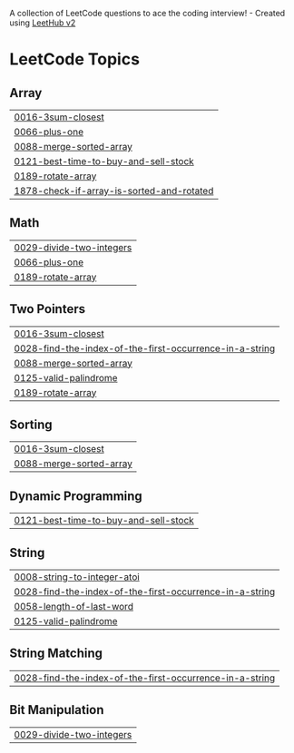 A collection of LeetCode questions to ace the coding interview! - Created using [LeetHub v2](https://github.com/arunbhardwaj/LeetHub-2.0)
<!---LeetCode Topics Start-->
# LeetCode Topics
## Array
|  |
| ------- |
| [0016-3sum-closest](https://github.com/Prathamesh-1011/Leetcode-Solutions/tree/master/0016-3sum-closest) |
| [0066-plus-one](https://github.com/Prathamesh-1011/Leetcode-Solutions/tree/master/0066-plus-one) |
| [0088-merge-sorted-array](https://github.com/Prathamesh-1011/Leetcode-Solutions/tree/master/0088-merge-sorted-array) |
| [0121-best-time-to-buy-and-sell-stock](https://github.com/Prathamesh-1011/Leetcode-Solutions/tree/master/0121-best-time-to-buy-and-sell-stock) |
| [0189-rotate-array](https://github.com/Prathamesh-1011/Leetcode-Solutions/tree/master/0189-rotate-array) |
| [1878-check-if-array-is-sorted-and-rotated](https://github.com/Prathamesh-1011/Leetcode-Solutions/tree/master/1878-check-if-array-is-sorted-and-rotated) |
## Math
|  |
| ------- |
| [0029-divide-two-integers](https://github.com/Prathamesh-1011/Leetcode-Solutions/tree/master/0029-divide-two-integers) |
| [0066-plus-one](https://github.com/Prathamesh-1011/Leetcode-Solutions/tree/master/0066-plus-one) |
| [0189-rotate-array](https://github.com/Prathamesh-1011/Leetcode-Solutions/tree/master/0189-rotate-array) |
## Two Pointers
|  |
| ------- |
| [0016-3sum-closest](https://github.com/Prathamesh-1011/Leetcode-Solutions/tree/master/0016-3sum-closest) |
| [0028-find-the-index-of-the-first-occurrence-in-a-string](https://github.com/Prathamesh-1011/Leetcode-Solutions/tree/master/0028-find-the-index-of-the-first-occurrence-in-a-string) |
| [0088-merge-sorted-array](https://github.com/Prathamesh-1011/Leetcode-Solutions/tree/master/0088-merge-sorted-array) |
| [0125-valid-palindrome](https://github.com/Prathamesh-1011/Leetcode-Solutions/tree/master/0125-valid-palindrome) |
| [0189-rotate-array](https://github.com/Prathamesh-1011/Leetcode-Solutions/tree/master/0189-rotate-array) |
## Sorting
|  |
| ------- |
| [0016-3sum-closest](https://github.com/Prathamesh-1011/Leetcode-Solutions/tree/master/0016-3sum-closest) |
| [0088-merge-sorted-array](https://github.com/Prathamesh-1011/Leetcode-Solutions/tree/master/0088-merge-sorted-array) |
## Dynamic Programming
|  |
| ------- |
| [0121-best-time-to-buy-and-sell-stock](https://github.com/Prathamesh-1011/Leetcode-Solutions/tree/master/0121-best-time-to-buy-and-sell-stock) |
## String
|  |
| ------- |
| [0008-string-to-integer-atoi](https://github.com/Prathamesh-1011/Leetcode-Solutions/tree/master/0008-string-to-integer-atoi) |
| [0028-find-the-index-of-the-first-occurrence-in-a-string](https://github.com/Prathamesh-1011/Leetcode-Solutions/tree/master/0028-find-the-index-of-the-first-occurrence-in-a-string) |
| [0058-length-of-last-word](https://github.com/Prathamesh-1011/Leetcode-Solutions/tree/master/0058-length-of-last-word) |
| [0125-valid-palindrome](https://github.com/Prathamesh-1011/Leetcode-Solutions/tree/master/0125-valid-palindrome) |
## String Matching
|  |
| ------- |
| [0028-find-the-index-of-the-first-occurrence-in-a-string](https://github.com/Prathamesh-1011/Leetcode-Solutions/tree/master/0028-find-the-index-of-the-first-occurrence-in-a-string) |
## Bit Manipulation
|  |
| ------- |
| [0029-divide-two-integers](https://github.com/Prathamesh-1011/Leetcode-Solutions/tree/master/0029-divide-two-integers) |
<!---LeetCode Topics End-->